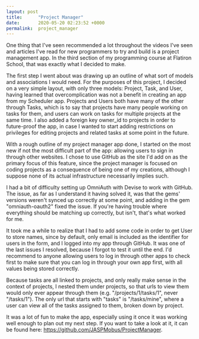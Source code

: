 ```yaml
---
layout: post
title:      "Project Manager"
date:       2020-05-20 02:23:52 +0000
permalink:  project_manager
---
```



One thing that I've seen recommended a lot throughout the videos I've seen and articles I've read for new programmers to try and build is a project management app. In the third section of my programming course at Flatiron School, that was exactly what I decided to make.

The first step I went about was drawing up an outline of what sort of models and associations I would need. For the purposes of this project, I decided on a very simple layout, with only three models: Project, Task, and User, having learned that overcomplication was not a benefit in creating an app from my Scheduler app. Projects and Users both have many of the other through Tasks, which is to say that projects have many people working on tasks for them, and users can work on tasks for multiple projects at the same time. I also added a foreign key owner_id to projects in order to future-proof the app, in case I wanted to start adding restrictions on privileges for editing projects and related tasks at some point in the future.

With a rough outline of my project manager app done, I started on the most new if not the most difficult part of the app: allowing users to sign in through other websites. I chose to use GitHub as the site I'd add on as the primary focus of this feature, since the project manager is focused on coding projects as a consequence of being one of my creations, although I suppose none of its actual infrastructure necessarily implies such.

I had a bit of difficulty setting up OmniAuth with Devise to work with GitHub. The issue, as far as I understand it having solved it, was that the gems' versions weren't synced up correctly at some point, and adding in the gem "omniauth-oauth2" fixed the issue. If you're having trouble where everything should be matching up correctly, but isn't, that's what worked for me.

It took me a while to realize that I had to add some code in order to get User to store names, since by default, only email is included as the identifier for users in the form, and I logged into my app through GitHub. It was one of the last issues I resolved, because I forgot to test it until the end. I'd recommend to anyone allowing users to log in through other apps to check first to make sure that you can log in through your own app first, with all values being stored correctly.

Because tasks are all linked to projects, and only really make sense in the context of projects, I nested them under projects, so that urls to view them would only ever appear through them (e.g. "/projects/1/tasks/1", never "/tasks/1"). The only url that starts with "tasks" is "/tasks/mine", where a user can view all of the tasks assigned to them, broken down by project.

It was a lot of fun to make the app, especially using it once it was working well enough to plan out my next step. If you want to take a look at it, it can be found here: https://github.com/JASPMobus/ProjectManager.
